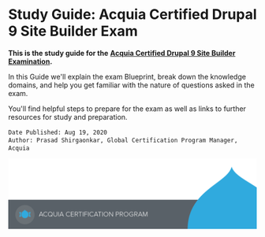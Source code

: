 # Study Guide: Acquia Certified Drupal 9 Site Builder Exam

**This is the study guide for the** [**Acquia Certified Drupal 9 Site Builder Examination**](https://www.acquia.com/solutions/customer-success/acquia-certification)**.**

In this Guide we'll explain the exam Blueprint, break down the knowledge domains, and help you get familiar with the nature of questions asked in the exam.

You'll find helpful steps to prepare for the exam as well as links to further resources for study and preparation.

```text
Date Published: Aug 19, 2020
Author: Prasad Shirgaonkar, Global Certification Program Manager, Acquia
```

![](.gitbook/assets/main-page-footer.png)

